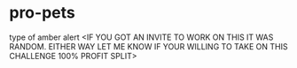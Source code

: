 # pro-pets
type of amber alert
<IF YOU GOT AN INVITE TO WORK ON THIS IT WAS RANDOM. EITHER WAY LET ME KNOW IF YOUR WILLING TO TAKE ON THIS CHALLENGE 100% PROFIT SPLIT>
